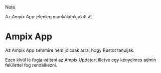 > [!NOTE]
> Az Ampix App jelenleg munkálatok alatt áll.

# Ampix App

Az Ampix App semmire nem jó csak arra, hogy Rustot tanuljak.

Ezen kívül le fogja váltani az Ampix Updatert illetve egy kényelmes admin felülettel fog rendelkezni.